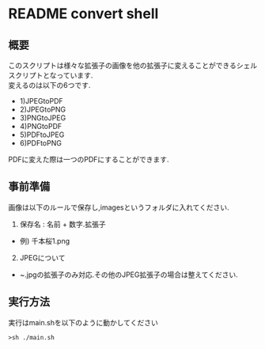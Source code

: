 # README convert shell

## 概要
このスクリプトは様々な拡張子の画像を他の拡張子に変えることができるシェルスクリプトとなっています.  
変えるのは以下の6つです.  
- 1)JPEGtoPDF
- 2)JPEGtoPNG
- 3)PNGtoJPEG
- 4)PNGtoPDF
- 5)PDFtoJPEG
- 6)PDFtoPNG

PDFに変えた際は一つのPDFにすることができます.


## 事前準備
画像は以下のルールで保存し,imagesというフォルダに入れてください.    
1. 保存名 : 名前 + 数字.拡張子  
  - 例) 千本桜1.png
2. JPEGについて
  - ~.jpgの拡張子のみ対応.その他のJPEG拡張子の場合は整えてください.



## 実行方法
実行はmain.shを以下のように動かしてください

```zsh:ターミナル
>sh ./main.sh
```
